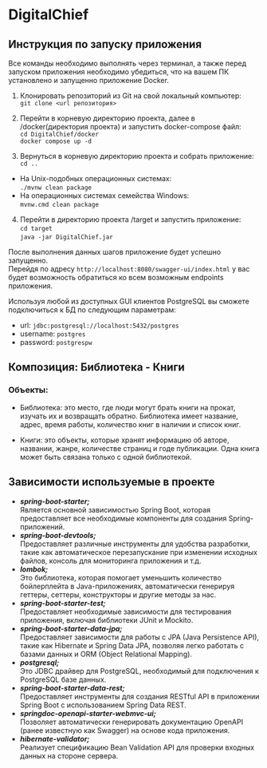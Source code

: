 # DigitalChief

## Инструкция по запуску приложения
Все команды необходимо выполнять через терминал, а также перед запуском приложения необходимо убедиться, что на вашем ПК установлено и запущенно приложение Docker.  

1. Клонировать репозиторий из Git на свой локальный компьютер:  
`git clone <url репозитория>`

2. Перейти в корневую директорию проекта, далее в /docker(директория проекта) и запустить docker-compose файл:  
`cd DigitalChief/docker`  
`docker compose up -d`

3. Вернуться в корневую директорию проекта и собрать приложение:  
`cd ..`
- На Unix-подобных операционных системах:  
`./mvnw clean package`  
- На операционных системах семейства Windows:  
`mvnw.cmd clean package`   

4. Перейти в директорию проекта /target и запустить приложение:  
`cd target`  
`java -jar DigitalChief.jar`  

После выполнения данных шагов приложение будет успешно запущенно.  
Перейдя по адресу `http://localhost:8080/swagger-ui/index.html` у вас будет возможность обратиться ко всем возможным endpoints приложения.

Используя любой из доступных GUI клиентов PostgreSQL вы сможете подключиться к БД по следующим параметрам:  
- url: `jdbc:postgresql://localhost:5432/postgres`  
- username: `postgres`  
- password: `postgrespw`  


## Композиция: Библиотека - Книги

### Объекты:

- Библиотека: это место, где люди могут брать книги на прокат, изучать их и возвращать обратно. 
Библиотека имеет название, адрес, время работы, количество книг в наличии и список книг.

- Книги: это объекты, которые хранят информацию об авторе, названии, жанре, количестве страниц и годе публикации. 
Одна книга может быть связана только с одной библиотекой.

## Зависимости используемые в проекте 
- ***spring-boot-starter;***    
Является основной зависимостью Spring Boot, которая предоставляет все необходимые компоненты для создания Spring-приложений.
- ***spring-boot-devtools;***     
Предоставляет различные инструменты для удобства разработки, такие как автоматическое перезапускание при изменении исходных файлов, консоль для мониторинга приложения и т.д.
- ***lombok;***   
Это библиотека, которая помогает уменьшить количество бойлерплейта в Java-приложениях, автоматически генерируя геттеры, сеттеры, конструкторы и другие методы за нас.
- ***spring-boot-starter-test;***   
Предоставляет необходимые зависимости для тестирования приложения, включая библиотеки JUnit и Mockito.
- ***spring-boot-starter-data-jpa;***   
Предоставляет зависимости для работы с JPA (Java Persistence API), такие как Hibernate и Spring Data JPA, позволяя легко работать с базами данных и ORM (Object Relational Mapping).
- ***postgresql;***   
Это JDBC драйвер для PostgreSQL, необходимый для подключения к PostgreSQL базе данных.
- ***spring-boot-starter-data-rest;***   
Предоставляет инструменты для создания RESTful API в приложении Spring Boot с использованием Spring Data REST.
- ***springdoc-openapi-starter-webmvc-ui;***   
Позволяет автоматически генерировать документацию OpenAPI (ранее известную как Swagger) на основе кода приложения.
- ***hibernate-validator;***   
Реализует спецификацию Bean Validation API для проверки входных данных на стороне сервера.
